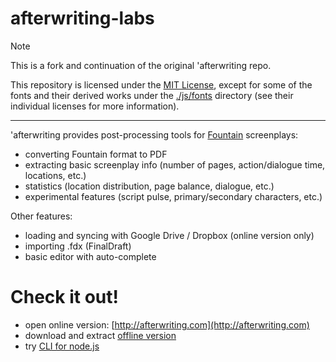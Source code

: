 # afterwriting-labs

> [!NOTE]
> This is a fork and continuation of the original 'afterwriting repo.

This repository is licensed under the [MIT License](./LICENSE), except for some of the fonts and their derived works under the [./js/fonts](./js/fonts/) directory (see their individual licenses for more information).

---

'afterwriting provides post-processing tools for [Fountain](https://fountain.io) screenplays:

  * converting Fountain format to PDF
  * extracting basic screenplay info (number of pages, action/dialogue time, locations, etc.)
  * statistics (location distribution, page balance, dialogue, etc.)
  * experimental features (script pulse, primary/secondary characters, etc.)

Other features:

  * loading and syncing with Google Drive / Dropbox (online version only)
  * importing .fdx (FinalDraft)
  * basic editor with auto-complete

# Check it out!

  * open online version: [http://afterwriting.com](http://afterwriting.com)
  * download and extract [offline version](https://afterwriting.com/afterwriting.zip)
  * try [CLI for node.js](docs/clients.md)